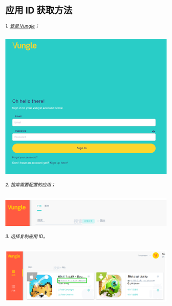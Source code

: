 # 应用 ID 获取方法

###### 1. [登录 Vungle](<https://vungle.com/>)；

![sign-in](sign-in.png)

###### 2. 搜索需要配置的应用；

![2](2.png)

###### 3. 选择复制应用 ID。

![appid](appid.png)

